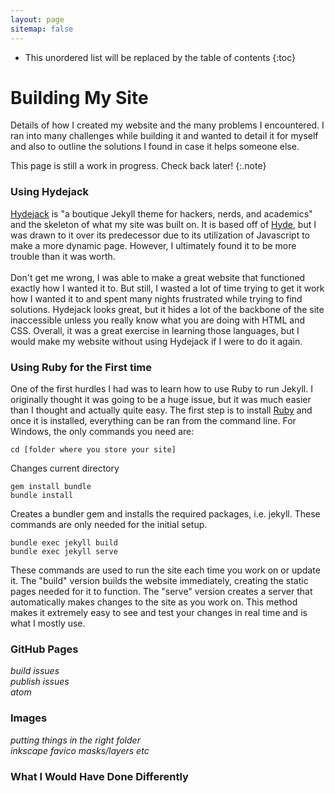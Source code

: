 ```yaml
---
layout: page
sitemap: false
---
```


* This unordered list will be replaced by the table of contents
{:toc}

# Building My Site

Details of how I created my website and the many problems I encountered. I ran into many challenges while building it and wanted to detail it for myself and also to outline the solutions I found in case it helps someone else.

This page is still a work in progress. Check back later!
{:.note}

### Using Hydejack

<a href="https://www.hydejack.com" target="_blank">Hydejack</a> is "a boutique Jekyll theme for hackers, nerds, and academics" and the skeleton of what my site was built on. It is based off of <a href="https://hyde.getpoole.com/" target="_blank">Hyde</a>, but I was drawn to it over its predecessor due to its utilization of Javascript to make a more dynamic page. However, I ultimately found it to be more trouble than it was worth.
<br><br>
Don't get me wrong, I was able to make a great website that functioned exactly how I wanted it to. But still, I wasted a lot of time trying to get it work how I wanted it to and spent many nights frustrated while trying to find solutions. Hydejack looks great, but it hides a lot of the backbone of the site inaccessible unless you really know what you are doing with HTML and CSS. Overall, it was a great exercise in learning those languages, but I would make my website without using Hydejack if I were to do it again.

### Using Ruby for the First time

One of the first hurdles I had was to learn how to use Ruby to run Jekyll. I originally thought it was going to be a huge issue, but it was much easier than I thought and actually quite easy. The first step is to install <a href="https://www.ruby-lang.org/en/documentation/installation/" target="_blank">Ruby</a> and once it is installed, everything can be ran from the command line. For Windows, the only commands you need are:


    cd [folder where you store your site]

Changes current directory

    gem install bundle
    bundle install

Creates a bundler gem and installs the required packages, i.e. jekyll. These commands are only needed for the initial setup.

    bundle exec jekyll build
    bundle exec jekyll serve

These commands are used to run the site each time you work on or update it. The "build" version builds the website immediately, creating the static pages needed for it to function. The "serve" version creates a server that automatically makes changes to the site as you work on. This method makes it extremely easy to see and test your changes in real time and is what I mostly use.

### GitHub Pages

<i>build issues<br>
publish issues<br>
atom
</i>

### Images

<i>putting things in the right folder<br>
inkscape
favico
masks/layers etc</i>

### What I Would Have Done Differently
